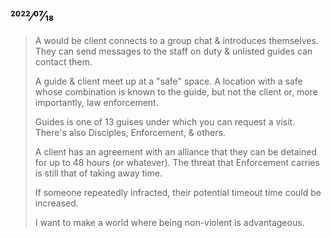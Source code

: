 ## 2022⁄07⁄18

> A would be client connects to a group chat & introduces themselves. They can send messages to the staff on duty & unlisted guides can contact them.
>
> A guide & client meet up at a "safe" space. A location with a safe whose combination is known to the guide, but not the client or, more importantly, law enforcement.
>
> Guides is one of 13 guises under which you can request a visit. There's also Disciples, Enforcement, & others.
>
> A client has an agreement with an alliance that they can be detained for up to 48 hours (or whatever). The threat that Enforcement carries is still that of taking away time.
>
> If someone repeatedly infracted, their potential timeout time could be increased.
>
> I want to make a world where being non-violent is advantageous.
